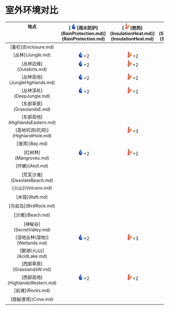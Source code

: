 # 室外环境对比  
  
<table class="table table-bordered" data-toggle="table"  ><thead style=""><tr ><th  style="text-align:center;vertical-align:top;"  >地点</th><th  style="text-align:center;vertical-align:top;"  >[<div style="width:20px;display:inline-block;text-align:center"><img decoding="async" src="Sprite/Thirst.png" href="a.md" style="max-width:20px;max-height:20px;"></div>[雨水防护](RainProtection.md)](RainProtection.md)</th><th  style="text-align:center;vertical-align:top;"  >[<div style="width:20px;display:inline-block;text-align:center"><img decoding="async" src="Sprite/Hot.png" href="a.md" style="max-width:20px;max-height:20px;"></div>[绝热](InsulationHeat.md)](InsulationHeat.md)</th><th  style="text-align:center;vertical-align:top;"  >[<div style="width:20px;display:inline-block;text-align:center"><img decoding="async" src="Sprite/SunIcon.png" href="a.md" style="max-width:20px;max-height:20px;"></div>[阳光防护](SunProtection.md)](SunProtection.md)</th><th  style="text-align:center;vertical-align:top;"  >[<div style="width:20px;display:inline-block;text-align:center"><img decoding="async" src="Sprite/Bugs17748.png" href="a.md" style="max-width:20px;max-height:20px;"></div>[蚊虫数量](BugPopulation.md)](BugPopulation.md)</th><th  style="text-align:center;vertical-align:top;"  >[<div style="width:20px;display:inline-block;text-align:center"><img decoding="async" src="Sprite/Darkness17609.png" href="a.md" style="max-width:20px;max-height:20px;"></div>[光亮](Light.md)](Light.md)</th><th  style="text-align:center;vertical-align:top;"  >[<div style="width:20px;display:inline-block;text-align:center"><img decoding="async" src="Sprite/Hot.png" href="a.md" style="max-width:20px;max-height:20px;"></div>[体感温度](TemperaturePerceived.md)](TemperaturePerceived.md)</th><th  style="text-align:center;vertical-align:top;"  >[<div style="width:20px;display:inline-block;text-align:center"><img decoding="async" src="Sprite/Comfort.png" href="a.md" style="max-width:20px;max-height:20px;"></div>[遮蔽](Sheltered.md)](Sheltered.md)</th><th  style="text-align:center;vertical-align:top;"  >[<div style="width:20px;display:inline-block;text-align:center"><img decoding="async" src="Sprite/Dizzy.png" href="a.md" style="max-width:20px;max-height:20px;"></div>[内陆恐惧症](LandSickness.md)](LandSickness.md)</th><th  style="text-align:center;vertical-align:top;"  >[<div style="width:20px;display:inline-block;text-align:center"><img decoding="async" src="Sprite/AirToxicity.png" href="a.md" style="max-width:20px;max-height:20px;"></div>[空气毒性](AirToxicity.md)](AirToxicity.md)</th><th  style="text-align:center;vertical-align:top;"  data-sortable="true"  >[<div style="width:20px;display:inline-block;text-align:center"><img decoding="async" src="Sprite/Thirst.png" href="a.md" style="max-width:20px;max-height:20px;"></div>[淋雨](RainExposure.md)](RainExposure.md)</th></tr></thead><tr ><td  style="text-align:center;vertical-align:top;"  >[畜栏](Enclosure.md)</td><td  style="text-align:center;vertical-align:top;"  ></td><td  style="text-align:center;vertical-align:top;"  ></td><td  style="text-align:center;vertical-align:top;"  ></td><td  style="text-align:center;vertical-align:top;"  ></td><td  style="text-align:center;vertical-align:top;"  ></td><td  style="text-align:center;vertical-align:top;"  ></td><td  style="text-align:center;vertical-align:top;"  ></td><td  style="text-align:center;vertical-align:top;"  ></td><td  style="text-align:center;vertical-align:top;"  ></td><td  style="text-align:center;vertical-align:top;"  ></td></tr><tr ><td  style="text-align:center;vertical-align:top;"  >[丛林](Jungle.md)</td><td  style="text-align:center;vertical-align:top;"  ><div style="width:20px;display:inline-block;text-align:center"><img decoding="async" src="Sprite/Thirst.png" href="a.md" style="max-width:20px;max-height:20px;"></div>+2</td><td  style="text-align:center;vertical-align:top;"  ><div style="width:20px;display:inline-block;text-align:center"><img decoding="async" src="Sprite/Hot.png" href="a.md" style="max-width:20px;max-height:20px;"></div>+2</td><td  style="text-align:center;vertical-align:top;"  ><div style="width:20px;display:inline-block;text-align:center"><img decoding="async" src="Sprite/SunIcon.png" href="a.md" style="max-width:20px;max-height:20px;"></div>+2</td><td  style="text-align:center;vertical-align:top;"  ><div style="width:20px;display:inline-block;text-align:center"><img decoding="async" src="Sprite/Bugs17748.png" href="a.md" style="max-width:20px;max-height:20px;"></div>+3</td><td  style="text-align:center;vertical-align:top;"  ></td><td  style="text-align:center;vertical-align:top;"  ></td><td  style="text-align:center;vertical-align:top;"  ></td><td  style="text-align:center;vertical-align:top;"  ></td><td  style="text-align:center;vertical-align:top;"  ></td><td  style="text-align:center;vertical-align:top;"  ></td></tr><tr ><td  style="text-align:center;vertical-align:top;"  >[丛林边缘](Outskirts.md)</td><td  style="text-align:center;vertical-align:top;"  ><div style="width:20px;display:inline-block;text-align:center"><img decoding="async" src="Sprite/Thirst.png" href="a.md" style="max-width:20px;max-height:20px;"></div>+2</td><td  style="text-align:center;vertical-align:top;"  ><div style="width:20px;display:inline-block;text-align:center"><img decoding="async" src="Sprite/Hot.png" href="a.md" style="max-width:20px;max-height:20px;"></div>+2</td><td  style="text-align:center;vertical-align:top;"  ><div style="width:20px;display:inline-block;text-align:center"><img decoding="async" src="Sprite/SunIcon.png" href="a.md" style="max-width:20px;max-height:20px;"></div>+2</td><td  style="text-align:center;vertical-align:top;"  ><div style="width:20px;display:inline-block;text-align:center"><img decoding="async" src="Sprite/Bugs17748.png" href="a.md" style="max-width:20px;max-height:20px;"></div>+1</td><td  style="text-align:center;vertical-align:top;"  ></td><td  style="text-align:center;vertical-align:top;"  ></td><td  style="text-align:center;vertical-align:top;"  ></td><td  style="text-align:center;vertical-align:top;"  ></td><td  style="text-align:center;vertical-align:top;"  ></td><td  style="text-align:center;vertical-align:top;"  ></td></tr><tr ><td  style="text-align:center;vertical-align:top;"  >[丛林高地](JungleHighlands.md)</td><td  style="text-align:center;vertical-align:top;"  ><div style="width:20px;display:inline-block;text-align:center"><img decoding="async" src="Sprite/Thirst.png" href="a.md" style="max-width:20px;max-height:20px;"></div>+2</td><td  style="text-align:center;vertical-align:top;"  ><div style="width:20px;display:inline-block;text-align:center"><img decoding="async" src="Sprite/Hot.png" href="a.md" style="max-width:20px;max-height:20px;"></div>+2</td><td  style="text-align:center;vertical-align:top;"  ><div style="width:20px;display:inline-block;text-align:center"><img decoding="async" src="Sprite/SunIcon.png" href="a.md" style="max-width:20px;max-height:20px;"></div>+2</td><td  style="text-align:center;vertical-align:top;"  ><div style="width:20px;display:inline-block;text-align:center"><img decoding="async" src="Sprite/Bugs17748.png" href="a.md" style="max-width:20px;max-height:20px;"></div>+3</td><td  style="text-align:center;vertical-align:top;"  ></td><td  style="text-align:center;vertical-align:top;"  ></td><td  style="text-align:center;vertical-align:top;"  ></td><td  style="text-align:center;vertical-align:top;"  ></td><td  style="text-align:center;vertical-align:top;"  ></td><td  style="text-align:center;vertical-align:top;"  ></td></tr><tr ><td  style="text-align:center;vertical-align:top;"  >[丛林深处](DeepJungle.md)</td><td  style="text-align:center;vertical-align:top;"  ><div style="width:20px;display:inline-block;text-align:center"><img decoding="async" src="Sprite/Thirst.png" href="a.md" style="max-width:20px;max-height:20px;"></div>+2</td><td  style="text-align:center;vertical-align:top;"  ><div style="width:20px;display:inline-block;text-align:center"><img decoding="async" src="Sprite/Hot.png" href="a.md" style="max-width:20px;max-height:20px;"></div>+2</td><td  style="text-align:center;vertical-align:top;"  ><div style="width:20px;display:inline-block;text-align:center"><img decoding="async" src="Sprite/SunIcon.png" href="a.md" style="max-width:20px;max-height:20px;"></div>+2</td><td  style="text-align:center;vertical-align:top;"  ><div style="width:20px;display:inline-block;text-align:center"><img decoding="async" src="Sprite/Bugs17748.png" href="a.md" style="max-width:20px;max-height:20px;"></div>+3</td><td  style="text-align:center;vertical-align:top;"  ></td><td  style="text-align:center;vertical-align:top;"  ></td><td  style="text-align:center;vertical-align:top;"  ></td><td  style="text-align:center;vertical-align:top;"  ></td><td  style="text-align:center;vertical-align:top;"  ></td><td  style="text-align:center;vertical-align:top;"  ></td></tr><tr ><td  style="text-align:center;vertical-align:top;"  >[东部草原](GrasslandsE.md)</td><td  style="text-align:center;vertical-align:top;"  ></td><td  style="text-align:center;vertical-align:top;"  ></td><td  style="text-align:center;vertical-align:top;"  ></td><td  style="text-align:center;vertical-align:top;"  ><div style="width:20px;display:inline-block;text-align:center"><img decoding="async" src="Sprite/Bugs17748.png" href="a.md" style="max-width:20px;max-height:20px;"></div>+1</td><td  style="text-align:center;vertical-align:top;"  ><div style="width:20px;display:inline-block;text-align:center"><img decoding="async" src="Sprite/Darkness17609.png" href="a.md" style="max-width:20px;max-height:20px;"></div>+10</td><td  style="text-align:center;vertical-align:top;"  ></td><td  style="text-align:center;vertical-align:top;"  ></td><td  style="text-align:center;vertical-align:top;"  ></td><td  style="text-align:center;vertical-align:top;"  ></td><td  style="text-align:center;vertical-align:top;"  ></td></tr><tr ><td  style="text-align:center;vertical-align:top;"  >[东部高地](HighlandsEastern.md)</td><td  style="text-align:center;vertical-align:top;"  ></td><td  style="text-align:center;vertical-align:top;"  ></td><td  style="text-align:center;vertical-align:top;"  ></td><td  style="text-align:center;vertical-align:top;"  ><div style="width:20px;display:inline-block;text-align:center"><img decoding="async" src="Sprite/Bugs17748.png" href="a.md" style="max-width:20px;max-height:20px;"></div>+1</td><td  style="text-align:center;vertical-align:top;"  ></td><td  style="text-align:center;vertical-align:top;"  ></td><td  style="text-align:center;vertical-align:top;"  ></td><td  style="text-align:center;vertical-align:top;"  ></td><td  style="text-align:center;vertical-align:top;"  ></td><td  style="text-align:center;vertical-align:top;"  ></td></tr><tr ><td  style="text-align:center;vertical-align:top;"  >[高地坑洞(坑洞)](HighlandHole.md)</td><td  style="text-align:center;vertical-align:top;"  ></td><td  style="text-align:center;vertical-align:top;"  ><div style="width:20px;display:inline-block;text-align:center"><img decoding="async" src="Sprite/Hot.png" href="a.md" style="max-width:20px;max-height:20px;"></div>+3</td><td  style="text-align:center;vertical-align:top;"  ><div style="width:20px;display:inline-block;text-align:center"><img decoding="async" src="Sprite/SunIcon.png" href="a.md" style="max-width:20px;max-height:20px;"></div>+3</td><td  style="text-align:center;vertical-align:top;"  ></td><td  style="text-align:center;vertical-align:top;"  ></td><td  style="text-align:center;vertical-align:top;"  ><div style="width:20px;display:inline-block;text-align:center"><img decoding="async" src="Sprite/Hot.png" href="a.md" style="max-width:20px;max-height:20px;"></div>-4</td><td  style="text-align:center;vertical-align:top;"  ><div style="width:20px;display:inline-block;text-align:center"><img decoding="async" src="Sprite/Comfort.png" href="a.md" style="max-width:20px;max-height:20px;"></div>+1</td><td  style="text-align:center;vertical-align:top;"  ></td><td  style="text-align:center;vertical-align:top;"  ></td><td  style="text-align:center;vertical-align:top;"  ></td></tr><tr ><td  style="text-align:center;vertical-align:top;"  >[海湾](Bay.md)</td><td  style="text-align:center;vertical-align:top;"  ></td><td  style="text-align:center;vertical-align:top;"  ></td><td  style="text-align:center;vertical-align:top;"  ></td><td  style="text-align:center;vertical-align:top;"  ></td><td  style="text-align:center;vertical-align:top;"  ><div style="width:20px;display:inline-block;text-align:center"><img decoding="async" src="Sprite/Darkness17609.png" href="a.md" style="max-width:20px;max-height:20px;"></div>+10</td><td  style="text-align:center;vertical-align:top;"  ><div style="width:20px;display:inline-block;text-align:center"><img decoding="async" src="Sprite/Hot.png" href="a.md" style="max-width:20px;max-height:20px;"></div>-5</td><td  style="text-align:center;vertical-align:top;"  ></td><td  style="text-align:center;vertical-align:top;"  ><div style="width:20px;display:inline-block;text-align:center"><img decoding="async" src="Sprite/Dizzy.png" href="a.md" style="max-width:20px;max-height:20px;"></div>加成-8</td><td  style="text-align:center;vertical-align:top;"  ></td><td  style="text-align:center;vertical-align:top;"  ></td></tr><tr ><td  style="text-align:center;vertical-align:top;"  >[红树林](Mangroves.md)</td><td  style="text-align:center;vertical-align:top;"  ><div style="width:20px;display:inline-block;text-align:center"><img decoding="async" src="Sprite/Thirst.png" href="a.md" style="max-width:20px;max-height:20px;"></div>+2</td><td  style="text-align:center;vertical-align:top;"  ><div style="width:20px;display:inline-block;text-align:center"><img decoding="async" src="Sprite/Hot.png" href="a.md" style="max-width:20px;max-height:20px;"></div>+2</td><td  style="text-align:center;vertical-align:top;"  ><div style="width:20px;display:inline-block;text-align:center"><img decoding="async" src="Sprite/SunIcon.png" href="a.md" style="max-width:20px;max-height:20px;"></div>+2</td><td  style="text-align:center;vertical-align:top;"  ><div style="width:20px;display:inline-block;text-align:center"><img decoding="async" src="Sprite/Bugs17748.png" href="a.md" style="max-width:20px;max-height:20px;"></div>+2</td><td  style="text-align:center;vertical-align:top;"  ></td><td  style="text-align:center;vertical-align:top;"  ></td><td  style="text-align:center;vertical-align:top;"  ></td><td  style="text-align:center;vertical-align:top;"  ><div style="width:20px;display:inline-block;text-align:center"><img decoding="async" src="Sprite/Dizzy.png" href="a.md" style="max-width:20px;max-height:20px;"></div>加成-8</td><td  style="text-align:center;vertical-align:top;"  ></td><td  style="text-align:center;vertical-align:top;"  ></td></tr><tr ><td  style="text-align:center;vertical-align:top;"  >[环礁](Atoll.md)</td><td  style="text-align:center;vertical-align:top;"  ></td><td  style="text-align:center;vertical-align:top;"  ></td><td  style="text-align:center;vertical-align:top;"  ></td><td  style="text-align:center;vertical-align:top;"  ></td><td  style="text-align:center;vertical-align:top;"  ><div style="width:20px;display:inline-block;text-align:center"><img decoding="async" src="Sprite/Darkness17609.png" href="a.md" style="max-width:20px;max-height:20px;"></div>+10</td><td  style="text-align:center;vertical-align:top;"  ><div style="width:20px;display:inline-block;text-align:center"><img decoding="async" src="Sprite/Hot.png" href="a.md" style="max-width:20px;max-height:20px;"></div>-5</td><td  style="text-align:center;vertical-align:top;"  ></td><td  style="text-align:center;vertical-align:top;"  ><div style="width:20px;display:inline-block;text-align:center"><img decoding="async" src="Sprite/Dizzy.png" href="a.md" style="max-width:20px;max-height:20px;"></div>加成-8</td><td  style="text-align:center;vertical-align:top;"  ></td><td  style="text-align:center;vertical-align:top;"  ></td></tr><tr ><td  style="text-align:center;vertical-align:top;"  >[荒芜沙滩](DesolateBeach.md)</td><td  style="text-align:center;vertical-align:top;"  ></td><td  style="text-align:center;vertical-align:top;"  ></td><td  style="text-align:center;vertical-align:top;"  ></td><td  style="text-align:center;vertical-align:top;"  ></td><td  style="text-align:center;vertical-align:top;"  ></td><td  style="text-align:center;vertical-align:top;"  ><div style="width:20px;display:inline-block;text-align:center"><img decoding="async" src="Sprite/Hot.png" href="a.md" style="max-width:20px;max-height:20px;"></div>-5</td><td  style="text-align:center;vertical-align:top;"  ></td><td  style="text-align:center;vertical-align:top;"  ><div style="width:20px;display:inline-block;text-align:center"><img decoding="async" src="Sprite/Dizzy.png" href="a.md" style="max-width:20px;max-height:20px;"></div>加成-8</td><td  style="text-align:center;vertical-align:top;"  ></td><td  style="text-align:center;vertical-align:top;"  ></td></tr><tr ><td  style="text-align:center;vertical-align:top;"  >[火山](Volcano.md)</td><td  style="text-align:center;vertical-align:top;"  ></td><td  style="text-align:center;vertical-align:top;"  ></td><td  style="text-align:center;vertical-align:top;"  ></td><td  style="text-align:center;vertical-align:top;"  ></td><td  style="text-align:center;vertical-align:top;"  ></td><td  style="text-align:center;vertical-align:top;"  ><div style="width:20px;display:inline-block;text-align:center"><img decoding="async" src="Sprite/Hot.png" href="a.md" style="max-width:20px;max-height:20px;"></div>+10</td><td  style="text-align:center;vertical-align:top;"  ></td><td  style="text-align:center;vertical-align:top;"  ></td><td  style="text-align:center;vertical-align:top;"  ><div style="width:20px;display:inline-block;text-align:center"><img decoding="async" src="Sprite/AirToxicity.png" href="a.md" style="max-width:20px;max-height:20px;"></div>+3</td><td  style="text-align:center;vertical-align:top;"  ></td></tr><tr ><td  style="text-align:center;vertical-align:top;"  >[木筏](Raft.md)</td><td  style="text-align:center;vertical-align:top;"  ></td><td  style="text-align:center;vertical-align:top;"  ></td><td  style="text-align:center;vertical-align:top;"  ></td><td  style="text-align:center;vertical-align:top;"  ></td><td  style="text-align:center;vertical-align:top;"  ><div style="width:20px;display:inline-block;text-align:center"><img decoding="async" src="Sprite/Darkness17609.png" href="a.md" style="max-width:20px;max-height:20px;"></div>+10</td><td  style="text-align:center;vertical-align:top;"  ></td><td  style="text-align:center;vertical-align:top;"  ></td><td  style="text-align:center;vertical-align:top;"  ><div style="width:20px;display:inline-block;text-align:center"><img decoding="async" src="Sprite/Dizzy.png" href="a.md" style="max-width:20px;max-height:20px;"></div>加成-8</td><td  style="text-align:center;vertical-align:top;"  ></td><td  style="text-align:center;vertical-align:top;"  ></td></tr><tr ><td  style="text-align:center;vertical-align:top;"  >[鸟岩岛](BirdRock.md)</td><td  style="text-align:center;vertical-align:top;"  ></td><td  style="text-align:center;vertical-align:top;"  ></td><td  style="text-align:center;vertical-align:top;"  ></td><td  style="text-align:center;vertical-align:top;"  ></td><td  style="text-align:center;vertical-align:top;"  ><div style="width:20px;display:inline-block;text-align:center"><img decoding="async" src="Sprite/Darkness17609.png" href="a.md" style="max-width:20px;max-height:20px;"></div>+10</td><td  style="text-align:center;vertical-align:top;"  ><div style="width:20px;display:inline-block;text-align:center"><img decoding="async" src="Sprite/Hot.png" href="a.md" style="max-width:20px;max-height:20px;"></div>-5</td><td  style="text-align:center;vertical-align:top;"  ></td><td  style="text-align:center;vertical-align:top;"  ><div style="width:20px;display:inline-block;text-align:center"><img decoding="async" src="Sprite/Dizzy.png" href="a.md" style="max-width:20px;max-height:20px;"></div>加成-8</td><td  style="text-align:center;vertical-align:top;"  ></td><td  style="text-align:center;vertical-align:top;"  ></td></tr><tr ><td  style="text-align:center;vertical-align:top;"  >[沙滩](Beach.md)</td><td  style="text-align:center;vertical-align:top;"  ></td><td  style="text-align:center;vertical-align:top;"  ></td><td  style="text-align:center;vertical-align:top;"  ></td><td  style="text-align:center;vertical-align:top;"  ></td><td  style="text-align:center;vertical-align:top;"  ><div style="width:20px;display:inline-block;text-align:center"><img decoding="async" src="Sprite/Darkness17609.png" href="a.md" style="max-width:20px;max-height:20px;"></div>+10</td><td  style="text-align:center;vertical-align:top;"  ><div style="width:20px;display:inline-block;text-align:center"><img decoding="async" src="Sprite/Hot.png" href="a.md" style="max-width:20px;max-height:20px;"></div>-5</td><td  style="text-align:center;vertical-align:top;"  ></td><td  style="text-align:center;vertical-align:top;"  ><div style="width:20px;display:inline-block;text-align:center"><img decoding="async" src="Sprite/Dizzy.png" href="a.md" style="max-width:20px;max-height:20px;"></div>加成-8</td><td  style="text-align:center;vertical-align:top;"  ></td><td  style="text-align:center;vertical-align:top;"  ></td></tr><tr ><td  style="text-align:center;vertical-align:top;"  >[神秘谷](SecretValley.md)</td><td  style="text-align:center;vertical-align:top;"  ></td><td  style="text-align:center;vertical-align:top;"  ></td><td  style="text-align:center;vertical-align:top;"  ></td><td  style="text-align:center;vertical-align:top;"  ><div style="width:20px;display:inline-block;text-align:center"><img decoding="async" src="Sprite/Bugs17748.png" href="a.md" style="max-width:20px;max-height:20px;"></div>+1</td><td  style="text-align:center;vertical-align:top;"  ><div style="width:20px;display:inline-block;text-align:center"><img decoding="async" src="Sprite/Darkness17609.png" href="a.md" style="max-width:20px;max-height:20px;"></div>+10</td><td  style="text-align:center;vertical-align:top;"  ></td><td  style="text-align:center;vertical-align:top;"  ></td><td  style="text-align:center;vertical-align:top;"  ></td><td  style="text-align:center;vertical-align:top;"  ></td><td  style="text-align:center;vertical-align:top;"  ></td></tr><tr ><td  style="text-align:center;vertical-align:top;"  >[湿地丛林(湿地)](Wetlands.md)</td><td  style="text-align:center;vertical-align:top;"  ><div style="width:20px;display:inline-block;text-align:center"><img decoding="async" src="Sprite/Thirst.png" href="a.md" style="max-width:20px;max-height:20px;"></div>+2</td><td  style="text-align:center;vertical-align:top;"  ><div style="width:20px;display:inline-block;text-align:center"><img decoding="async" src="Sprite/Hot.png" href="a.md" style="max-width:20px;max-height:20px;"></div>+3</td><td  style="text-align:center;vertical-align:top;"  ><div style="width:20px;display:inline-block;text-align:center"><img decoding="async" src="Sprite/SunIcon.png" href="a.md" style="max-width:20px;max-height:20px;"></div>+4</td><td  style="text-align:center;vertical-align:top;"  ><div style="width:20px;display:inline-block;text-align:center"><img decoding="async" src="Sprite/Bugs17748.png" href="a.md" style="max-width:20px;max-height:20px;"></div>+4</td><td  style="text-align:center;vertical-align:top;"  ></td><td  style="text-align:center;vertical-align:top;"  ></td><td  style="text-align:center;vertical-align:top;"  ></td><td  style="text-align:center;vertical-align:top;"  ></td><td  style="text-align:center;vertical-align:top;"  ></td><td  style="text-align:center;vertical-align:top;"  ></td></tr><tr ><td  style="text-align:center;vertical-align:top;"  >[酸湖(火山)](AcidLake.md)</td><td  style="text-align:center;vertical-align:top;"  ></td><td  style="text-align:center;vertical-align:top;"  ></td><td  style="text-align:center;vertical-align:top;"  ></td><td  style="text-align:center;vertical-align:top;"  ></td><td  style="text-align:center;vertical-align:top;"  ></td><td  style="text-align:center;vertical-align:top;"  ><div style="width:20px;display:inline-block;text-align:center"><img decoding="async" src="Sprite/Hot.png" href="a.md" style="max-width:20px;max-height:20px;"></div>+10</td><td  style="text-align:center;vertical-align:top;"  ></td><td  style="text-align:center;vertical-align:top;"  ></td><td  style="text-align:center;vertical-align:top;"  ><div style="width:20px;display:inline-block;text-align:center"><img decoding="async" src="Sprite/AirToxicity.png" href="a.md" style="max-width:20px;max-height:20px;"></div>+6</td><td  style="text-align:center;vertical-align:top;"  ></td></tr><tr ><td  style="text-align:center;vertical-align:top;"  >[西部草原](GrasslandsW.md)</td><td  style="text-align:center;vertical-align:top;"  ></td><td  style="text-align:center;vertical-align:top;"  ></td><td  style="text-align:center;vertical-align:top;"  ></td><td  style="text-align:center;vertical-align:top;"  ><div style="width:20px;display:inline-block;text-align:center"><img decoding="async" src="Sprite/Bugs17748.png" href="a.md" style="max-width:20px;max-height:20px;"></div>+1</td><td  style="text-align:center;vertical-align:top;"  ><div style="width:20px;display:inline-block;text-align:center"><img decoding="async" src="Sprite/Darkness17609.png" href="a.md" style="max-width:20px;max-height:20px;"></div>+10</td><td  style="text-align:center;vertical-align:top;"  ></td><td  style="text-align:center;vertical-align:top;"  ></td><td  style="text-align:center;vertical-align:top;"  ></td><td  style="text-align:center;vertical-align:top;"  ></td><td  style="text-align:center;vertical-align:top;"  ></td></tr><tr ><td  style="text-align:center;vertical-align:top;"  >[西部高地](HighlandsWestern.md)</td><td  style="text-align:center;vertical-align:top;"  ><div style="width:20px;display:inline-block;text-align:center"><img decoding="async" src="Sprite/Thirst.png" href="a.md" style="max-width:20px;max-height:20px;"></div>+2</td><td  style="text-align:center;vertical-align:top;"  ><div style="width:20px;display:inline-block;text-align:center"><img decoding="async" src="Sprite/Hot.png" href="a.md" style="max-width:20px;max-height:20px;"></div>+2</td><td  style="text-align:center;vertical-align:top;"  ></td><td  style="text-align:center;vertical-align:top;"  ><div style="width:20px;display:inline-block;text-align:center"><img decoding="async" src="Sprite/Bugs17748.png" href="a.md" style="max-width:20px;max-height:20px;"></div>+2</td><td  style="text-align:center;vertical-align:top;"  ></td><td  style="text-align:center;vertical-align:top;"  ></td><td  style="text-align:center;vertical-align:top;"  ></td><td  style="text-align:center;vertical-align:top;"  ></td><td  style="text-align:center;vertical-align:top;"  ></td><td  style="text-align:center;vertical-align:top;"  ></td></tr><tr ><td  style="text-align:center;vertical-align:top;"  >[岩滩](Rocks.md)</td><td  style="text-align:center;vertical-align:top;"  ></td><td  style="text-align:center;vertical-align:top;"  ></td><td  style="text-align:center;vertical-align:top;"  ></td><td  style="text-align:center;vertical-align:top;"  ></td><td  style="text-align:center;vertical-align:top;"  ></td><td  style="text-align:center;vertical-align:top;"  ><div style="width:20px;display:inline-block;text-align:center"><img decoding="async" src="Sprite/Hot.png" href="a.md" style="max-width:20px;max-height:20px;"></div>-5</td><td  style="text-align:center;vertical-align:top;"  ></td><td  style="text-align:center;vertical-align:top;"  ><div style="width:20px;display:inline-block;text-align:center"><img decoding="async" src="Sprite/Dizzy.png" href="a.md" style="max-width:20px;max-height:20px;"></div>加成-8</td><td  style="text-align:center;vertical-align:top;"  ></td><td  style="text-align:center;vertical-align:top;"  ></td></tr><tr ><td  style="text-align:center;vertical-align:top;"  >[隐秘港湾](Cove.md)</td><td  style="text-align:center;vertical-align:top;"  ></td><td  style="text-align:center;vertical-align:top;"  ></td><td  style="text-align:center;vertical-align:top;"  ></td><td  style="text-align:center;vertical-align:top;"  ></td><td  style="text-align:center;vertical-align:top;"  ><div style="width:20px;display:inline-block;text-align:center"><img decoding="async" src="Sprite/Darkness17609.png" href="a.md" style="max-width:20px;max-height:20px;"></div>+10</td><td  style="text-align:center;vertical-align:top;"  ><div style="width:20px;display:inline-block;text-align:center"><img decoding="async" src="Sprite/Hot.png" href="a.md" style="max-width:20px;max-height:20px;"></div>-5</td><td  style="text-align:center;vertical-align:top;"  ></td><td  style="text-align:center;vertical-align:top;"  ><div style="width:20px;display:inline-block;text-align:center"><img decoding="async" src="Sprite/Dizzy.png" href="a.md" style="max-width:20px;max-height:20px;"></div>加成-8</td><td  style="text-align:center;vertical-align:top;"  ></td><td  style="text-align:center;vertical-align:top;"  ></td></tr></tbody></table>  
  


<script>document.title="室外环境对比 - 卡牌生存百科 Card Survival Wiki";</script>